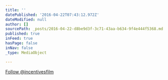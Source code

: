 ```yaml
---
title: ''
datePublished: '2016-04-22T07:43:12.972Z'
dateModified: null
author: []
sourcePath: _posts/2016-04-22-d8be9d3f-3c71-43aa-b634-9f4e444f5368.md
published: true
inFeed: true
hasPage: false
inNav: false
_type: MediaObject

---
```

[Follow @incentivesfilm][0]

[0]: %20class=